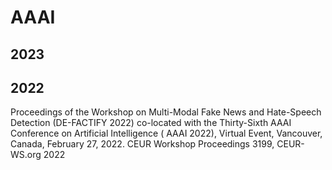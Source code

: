 # AAAI 
## 2023
## 2022
Proceedings of the Workshop on Multi-Modal Fake News and Hate-Speech Detection (DE-FACTIFY 2022) co-located with the Thirty-Sixth AAAI Conference on Artificial Intelligence ( AAAI 2022), Virtual Event, Vancouver, Canada, February 27, 2022. CEUR Workshop Proceedings 3199, CEUR-WS.org 2022
